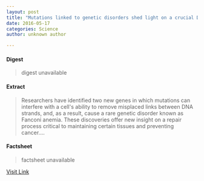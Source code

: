 ```yaml
---
layout: post
title: "Mutations linked to genetic disorders shed light on a crucial DNA repair pathway"
date: 2016-05-17
categories: Science
author: unknown author

---
```



#### Digest
>digest unavailable

#### Extract
>Researchers have identified two new genes in which mutations can interfere with a cell's ability to remove misplaced links between DNA strands, and, as a result, cause a rare genetic disorder known as Fanconi anemia. These discoveries offer new insight on a repair process critical to maintaining certain tissues and preventing cancer....

#### Factsheet
>factsheet unavailable

[Visit Link](http://www.sciencedaily.com/releases/2015/08/150807220752.htm)


